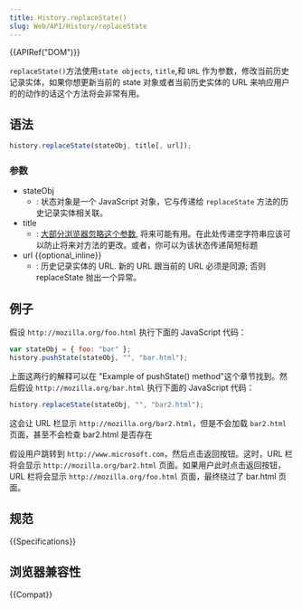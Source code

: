 ```yaml
---
title: History.replaceState()
slug: Web/API/History/replaceState
---
```


{{APIRef("DOM")}}

`replaceState()`方法使用`state objects`, `title`,和 `URL` 作为参数，修改当前历史记录实体，如果你想更新当前的 state 对象或者当前历史实体的 URL 来响应用户的的动作的话这个方法将会非常有用。

## 语法

```js
history.replaceState(stateObj, title[, url]);
```

### 参数

- stateObj
  - : 状态对象是一个 JavaScript 对象，它与传递给 `replaceState` 方法的历史记录实体相关联。
- title
  - : [大部分浏览器忽略这个参数](https://github.com/whatwg/html/issues/2174), 将来可能有用。在此处传递空字符串应该可以防止将来对方法的更改。或者，你可以为该状态传递简短标题
- url {{optional_inline}}
  - : 历史记录实体的 URL. 新的 URL 跟当前的 URL 必须是同源; 否则 replaceState 抛出一个异常。

## 例子

假设 `http://mozilla.org/foo.html` 执行下面的 JavaScript 代码：

```js
var stateObj = { foo: "bar" };
history.pushState(stateObj, "", "bar.html");
```

上面这两行的解释可以在 "Example of pushState() method"这个章节找到。然后假设 `http://mozilla.org/bar.html` 执行下面的 JavaScript 代码：

```js
history.replaceState(stateObj, "", "bar2.html");
```

这会让 URL 栏显示 `http://mozilla.org/bar2.html`，但是不会加载 `bar2.html` 页面，甚至不会检查 bar2.html 是否存在

假设用户跳转到 `http://www.microsoft.com`，然后点击返回按钮。这时，URL 栏将会显示 `http://mozilla.org/bar2.html` 页面。如果用户此时点击返回按钮，URL 栏将会显示 `http://mozilla.org/foo.html` 页面，最终绕过了 bar.html 页面。

## 规范

{{Specifications}}

## 浏览器兼容性

{{Compat}}

